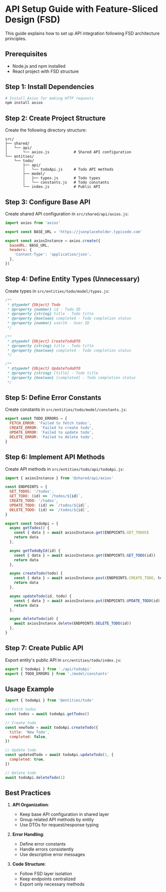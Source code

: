 # API Setup Guide with Feature-Sliced Design (FSD)

This guide explains how to set up API integration following FSD architecture principles.

## Prerequisites

- Node.js and npm installed
- React project with FSD structure

## Step 1: Install Dependencies

```bash
# Install Axios for making HTTP requests
npm install axios
```

## Step 2: Create Project Structure

Create the following directory structure:
```
src/
├── shared/
│   └── api/
│       └── axios.js           # Shared API configuration
└── entities/
    └── todo/
        ├── api/
        │   └── todoApi.js     # Todo API methods
        ├── model/
        │   ├── types.js       # Todo types
        │   └── constants.js   # Todo constants
        └── index.js           # Public API
```

## Step 3: Configure Base API

Create shared API configuration in `src/shared/api/axios.js`:
```javascript
import axios from 'axios'

export const BASE_URL = 'https://jsonplaceholder.typicode.com'

export const axiosInstance = axios.create({
  baseURL: BASE_URL,
  headers: {
    'Content-Type': 'application/json',
  },
})
```

## Step 4: Define Entity Types (Unnecessary)

Create types in `src/entities/todo/model/types.js`:
```javascript
/**
 * @typedef {Object} Todo
 * @property {number} id - Todo ID
 * @property {string} title - Todo title
 * @property {boolean} completed - Todo completion status
 * @property {number} userId - User ID
 */

/**
 * @typedef {Object} CreateTodoDTO
 * @property {string} title - Todo title
 * @property {boolean} completed - Todo completion status
 */

/**
 * @typedef {Object} UpdateTodoDTO
 * @property {string} [title] - Todo title
 * @property {boolean} [completed] - Todo completion status
 */
```

## Step 5: Define Error Constants

Create constants in `src/entities/todo/model/constants.js`:
```javascript
export const TODO_ERRORS = {
  FETCH_ERROR: 'Failed to fetch todos',
  CREATE_ERROR: 'Failed to create todo',
  UPDATE_ERROR: 'Failed to update todo',
  DELETE_ERROR: 'Failed to delete todo',
}
```

## Step 6: Implement API Methods

Create API methods in `src/entities/todo/api/todoApi.js`:
```javascript
import { axiosInstance } from '@shared/api/axios'

const ENDPOINTS = {
  GET_TODOS: '/todos',
  GET_TODO: (id) => `/todos/${id}`,
  CREATE_TODO: '/todos',
  UPDATE_TODO: (id) => `/todos/${id}`,
  DELETE_TODO: (id) => `/todos/${id}`,
}

export const todoApi = {
  async getTodos() {
    const { data } = await axiosInstance.get(ENDPOINTS.GET_TODOS)
    return data
  },

  async getTodoById(id) {
    const { data } = await axiosInstance.get(ENDPOINTS.GET_TODO(id))
    return data
  },

  async createTodo(todo) {
    const { data } = await axiosInstance.post(ENDPOINTS.CREATE_TODO, todo)
    return data
  },

  async updateTodo(id, todo) {
    const { data } = await axiosInstance.put(ENDPOINTS.UPDATE_TODO(id), todo)
    return data
  },

  async deleteTodo(id) {
    await axiosInstance.delete(ENDPOINTS.DELETE_TODO(id))
  },
}
```

## Step 7: Create Public API

Export entity's public API in `src/entities/todo/index.js`:
```javascript
export { todoApi } from './api/todoApi'
export { TODO_ERRORS } from './model/constants'
```

## Usage Example

```javascript
import { todoApi } from '@entities/todo'

// Fetch todos
const todos = await todoApi.getTodos()

// Create todo
const newTodo = await todoApi.createTodo({
  title: 'New Todo',
  completed: false,
})

// Update todo
const updatedTodo = await todoApi.updateTodo(1, {
  completed: true,
})

// Delete todo
await todoApi.deleteTodo(1)
```

## Best Practices

1. **API Organization**:
   - Keep base API configuration in shared layer
   - Group related API methods by entity
   - Use DTOs for request/response typing

2. **Error Handling**:
   - Define error constants
   - Handle errors consistently
   - Use descriptive error messages

3. **Code Structure**:
   - Follow FSD layer isolation
   - Keep endpoints centralized
   - Export only necessary methods
